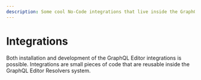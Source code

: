 ```yaml
---
description: Some cool No-Code integrations that live inside the GraphQL Editor ecosystem
---
```


# Integrations

Both installation and development of the GraphQL Editor integrations is possible. Integrations are small pieces of code that are reusable inside the GraphQL Editor Resolvers system.
